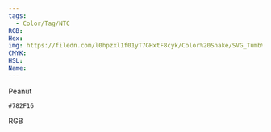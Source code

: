 ```yaml
---
tags:
  - Color/Tag/NTC
RGB:
Hex:
img: https://filedn.com/l0hpzxl1f01yT7GHxtF8cyk/Color%20Snake/SVG_Tumb%20Mass%20No%20Name/782F16.svg
CMYK:
HSL:
Name:
---
```

Peanut
```palette
#782F16
```
RGB
